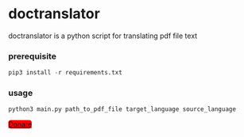 # doctranslator

doctranslator is a python script for translating pdf file text


### prerequisite

```python
pip3 install -r requirements.txt
```

### usage

```python
python3 main.py path_to_pdf_file target_language source_language
```


<a style="background: red;border-radius: 5px;" href="https://paypal.me/agusharianto19?country.x=ID&locale.x=en_US">Donate</a>
